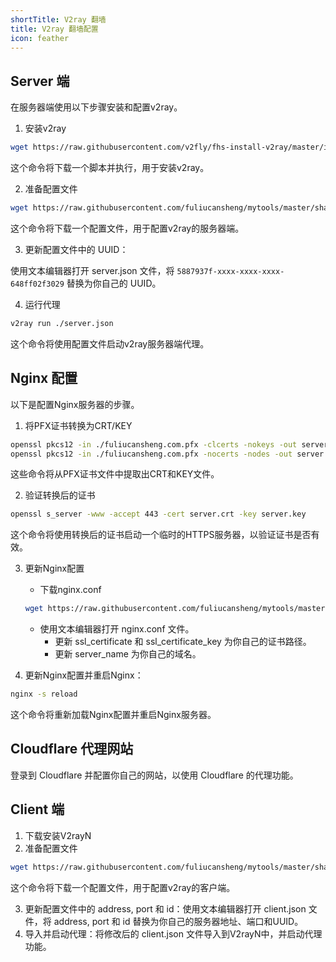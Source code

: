 ```yaml
---
shortTitle: V2ray 翻墙
title: V2ray 翻墙配置
icon: feather
---
```


## Server 端

在服务器端使用以下步骤安装和配置v2ray。

1. 安装v2ray

```bash
wget https://raw.githubusercontent.com/v2fly/fhs-install-v2ray/master/install-release.sh
```

这个命令将下载一个脚本并执行，用于安装v2ray。

2. 准备配置文件

```bash
wget https://raw.githubusercontent.com/fuliucansheng/mytools/master/shares/vps/v2ray/server.json
```

这个命令将下载一个配置文件，用于配置v2ray的服务器端。

3. 更新配置文件中的 UUID：

使用文本编辑器打开 server.json 文件，将 `5887937f-xxxx-xxxx-xxxx-648ff02f3029` 替换为你自己的 UUID。

4. 运行代理

```bash
v2ray run ./server.json
```

这个命令将使用配置文件启动v2ray服务器端代理。

## Nginx 配置

以下是配置Nginx服务器的步骤。

1. 将PFX证书转换为CRT/KEY

```bash
openssl pkcs12 -in ./fuliucansheng.com.pfx -clcerts -nokeys -out server.crt
openssl pkcs12 -in ./fuliucansheng.com.pfx -nocerts -nodes -out server.key
```

这些命令将从PFX证书文件中提取出CRT和KEY文件。

2. 验证转换后的证书

```bash
openssl s_server -www -accept 443 -cert server.crt -key server.key
```

这个命令将使用转换后的证书启动一个临时的HTTPS服务器，以验证证书是否有效。

3. 更新Nginx配置

   * 下载nginx.conf

    ```bash
    wget https://raw.githubusercontent.com/fuliucansheng/mytools/master/shares/vps/v2ray/nginx.conf
    ```

   * 使用文本编辑器打开 nginx.conf 文件。
     * 更新 ssl_certificate 和 ssl_certificate_key 为你自己的证书路径。
     * 更新 server_name 为你自己的域名。

4. 更新Nginx配置并重启Nginx：

```bash
nginx -s reload
```

这个命令将重新加载Nginx配置并重启Nginx服务器。

## Cloudflare 代理网站

登录到 Cloudflare 并配置你自己的网站，以使用 Cloudflare 的代理功能。

## Client 端

1. 下载安装V2rayN
2. 准备配置文件

```bash
wget https://raw.githubusercontent.com/fuliucansheng/mytools/master/shares/vps/v2ray/client.json
```

这个命令将下载一个配置文件，用于配置v2ray的客户端。

3. 更新配置文件中的 address, port 和 id：使用文本编辑器打开 client.json 文件，将 address, port 和 id 替换为你自己的服务器地址、端口和UUID。
4. 导入并启动代理：将修改后的 client.json 文件导入到V2rayN中，并启动代理功能。
